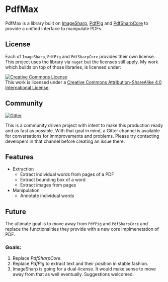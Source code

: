 # PdfMax
PdfMax is a library built on [ImageSharp](https://github.com/SixLabors/ImageSharp), [PdfPig](https://github.com/UglyToad/PdfPig) and [PdfSharpCore](https://github.com/ststeiger/PdfSharpCore) to provide a unified interface to manipulate PDFs.

## License
Each of `ImageSharp`, `PdfPig` and `PdfSharpCore` provides their own license. This project uses the library via `nuget` but the licenses still apply. My work which builds on top of those libraries, is licensed under:

<a rel="license" href="http://creativecommons.org/licenses/by-sa/4.0/"><img alt="Creative Commons License" style="border-width:0" src="https://i.creativecommons.org/l/by-sa/4.0/88x31.png" /></a><br />This work is licensed under a <a rel="license" href="http://creativecommons.org/licenses/by-sa/4.0/">Creative Commons Attribution-ShareAlike 4.0 International License</a>.

## Community
[![Gitter](https://badges.gitter.im/PdfMax/community.svg)](https://gitter.im/PdfMax/community?utm_source=badge&utm_medium=badge&utm_campaign=pr-badge)

This is a community driven project with intent to make this production ready and as fast as possible. With that goal in mind, a Gitter channel is available for conversations for immprovements and problems. Please try contacting developers in that channel before creating an issue there.

## Features
- Extraction
    - Extract individual words from pages of a PDF
    - Extract bounding box of a word
    - Extract images from pages
- Manipulation
    - Annotate individual words

## Future
The ultimate goal is to move away from `PdfPig` and `PdfSharpCore` and replace the functionalities they provide with a new core implmenetation of PDF.

### Goals:
1. Replace *PdfSharpCore*.
2. Replace *PdfPig* to extract text and their position in stable fashion.
3. ImageSharp is going for a dual-license. It would make sense to move away from that as well eventually. Suggestions welcomed.
